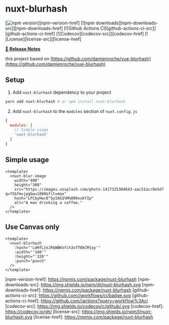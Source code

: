 # nuxt-blurhash

[![npm version][npm-version-src]][npm-version-href]
[![npm downloads][npm-downloads-src]][npm-downloads-href]
[![Github Actions CI][github-actions-ci-src]][github-actions-ci-href]
[![Codecov][codecov-src]][codecov-href]
[![License][license-src]][license-href]

>

[📖 **Release Notes**](./CHANGELOG.md)

this project based on [https://github.com/damienroche/vue-blurhash](https://github.com/damienroche/vue-blurhash)

## Setup

1. Add `nuxt-blurhash` dependency to your project

```bash
yarn add nuxt-blurhash # or npm install nuxt-blurhash
```

2. Add `nuxt-blurhash` to the `modules` section of `nuxt.config.js`

```js
{
  modules: [
    // Simple usage
    'nuxt-blurhash'
  ]
}
```

## Simple usage

```vue
<template>
  <nuxt-blur-image
    width="400"
    height="300"
    src="https://images.unsplash.com/photo-1417325384643-aac51acc9e5d?q=75&fm=jpg&w=1080&fit=max"
    hash="LFC$yHwc8^$yIAS$%M%00KxukYIp"
    alt="A man drinking a coffee."
  />
</template>
```

## Use Canvas only

```vue
<template>
  <nuxt-blurhash
    :hash="'LdHfL}oJR$WBKnfi%3ofT0kCM{ay'"
    :width="'340'"
    :height="'320'"
    :punch="punch"
  />
</template>
```


<!-- Badges -->

[npm-version-src]: https://img.shields.io/npm/v/nuxt-blurhash/latest.svg
[npm-version-href]: https://npmjs.com/package/nuxt-blurhash [npm-downloads-src]:
https://img.shields.io/npm/dt/nuxt-blurhash.svg [npm-downloads-href]:
https://npmjs.com/package/nuxt-blurhash [github-actions-ci-src]:
https://github.com//workflows/ci/badge.svg [github-actions-ci-href]:
https://github.com//actions?query=workflow%3Aci [codecov-src]:
https://img.shields.io/codecov/c/github/.svg [codecov-href]:
https://codecov.io/gh/ [license-src]:
https://img.shields.io/npm/l/nuxt-blurhash.svg [license-href]:
https://npmjs.com/package/nuxt-blurhash

